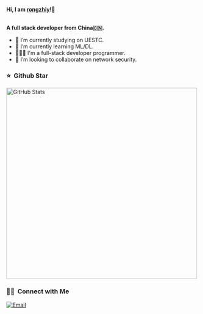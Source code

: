 

<strong>Hi, I am [rongzhiy](https://rongzhiy.github.io/)!👋 </strong>

<br/>
<strong>A full stack developer from China🇨🇳. </strong>

<!-- <p align="center">
<br/>
<a href="https://blog.csdn.net/weixin_42386609/">
  <img alt="rongzhiy | CSDN" width="50px" src="https://github.com/rongzhiy/rongzhiy/blob/main/static/csdn.jpeg"/>
</a>
<a href="https://www.zhihu.com/people/a-ze-70-76/">
  <img alt="rongzhiy's zhihu" width="50px" src="https://github.com/rongzhiy/rongzhiy/blob/main/static/zhihu.jpeg" />
</a>
<br>
</p> -->


- 🔭 I’m currently studying on UESTC.
- 🌱 I’m currently learning ML/DL.
- 👨🏿‍💻 I'm a full-stack developer programmer. 
- 👯 I’m looking to collaborate on network security.

### ⭐️ &nbsp;Github Star

<img width="500px"  alt="GitHub Stats" src="https://github-readme-stats.vercel.app/api?username=rongzhiy&count_private=true&show_icons=true"/>


### 🤝🏻 &nbsp;Connect with Me
<a href="mailto:rongzhiy2735@gmail.com"><img alt="Email" src="https://img.shields.io/badge/Email-rongzhiy2735@gmail.com-blue?style=flat-square&logo=gmail"></a>


